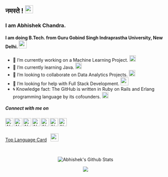 ## नमस्ते ! <img src = "https://www.flaticon.com/svg/static/icons/svg/706/706761.svg" width = 25px/>

### I am Abhishek Chandra. <!--<img src = "https://www.flaticon.com/svg/static/icons/svg/2867/2867369.svg" width = 25px/> -->

#### I am doing B.Tech. from Guru Gobind Singh Indraprastha University, New Delhi. <img src = "https://www.flaticon.com/svg/static/icons/svg/2883/2883767.svg" width = 25px/>

 - 🔭 I’m currently working on a Machine Learning Project. <img src = "https://www.flaticon.com/svg/static/icons/svg/2867/2867352.svg" width = 20px/>
 - 🌱 I’m currently learning Java. <img src = "https://www.flaticon.com/svg/static/icons/svg/152/152760.svg" width=20px/>
 - :bell: I’m looking to collaborate on Data Analytics Projects. <img src = "https://www.flaticon.com/svg/static/icons/svg/38/38795.svg" width = 20px/>
 - :runner: I’m looking for help with Full Stack Development. <img src = "https://www.flaticon.com/svg/static/icons/svg/2721/2721266.svg" width = 25px/>
 - :cyclone: Knowledge fact: The GitHub is written in Ruby on Rails and Erlang programming language by its cofounders. <img src = "https://www.flaticon.com/svg/static/icons/svg/973/973033.svg" width = 20px/>

##### Connect with me on

<a href = "https://www.linkedin.com/in/abhishek-chandra-071977114/"/>
 <img src = "https://www.flaticon.com/svg/static/icons/svg/145/145807.svg" width = 25px align = "left" alt="Abhishek's LinkedIn"/>
</a>

<a href="https://mail.google.com/mail/?view=cm&fs=1&to=1ac23456789@gmail.com" target="_blank">
  <img align="left" alt="Abhishek's Gmail" width="25px" target="_blank" src="https://www.flaticon.com/svg/static/icons/svg/732/732200.svg" />
</a>

<a href="https://www.instagram.com/_abhishekchandra/" target="_blank">
  <img align="left" alt="Abhishek's Instagram" width="25px" target="_blank" src="https://www.flaticon.com/svg/static/icons/svg/174/174855.svg" />
</a>

<a href="https://twitter.com/abhishek2522000">
  <img align="left" alt="Abhishek Chandra | Twitter" width="25px" src="https://www.flaticon.com/svg/static/icons/svg/733/733579.svg" />
</a>


<a href="https://github.com/abhishekchandra2522k" target="_blank">
  <img align="left" alt="Abhishek's GitHub" width="25px" src="https://www.flaticon.com/svg/static/icons/svg/733/733553.svg" />
</a>


<a href="https://www.hackerearth.com/@1ac23456789" target="_blank">
  <img align="left" alt="Abhishek's HackerEarth" width="25px" target="_blank" src="https://cdn.jsdelivr.net/npm/simple-icons@3.8.0/icons/hackerearth.svg" />
</a>

<a href="https://www.hackerrank.com/Abhishek_Coder" target="_blank">
  <img align="left" alt="Abhishek's HackerRank" width="25px" target="_blank" src="https://cdn.jsdelivr.net/npm/simple-icons@3.8.0/icons/hackerrank.svg" />
</a>


<br>
<br>
<p>
<a href = "https://github.com/abhishekchandra2522k/abhishekchandra2522k/blob/master/Top_Langs.md"> Top Language Card</a>
&nbsp; <img src = "https://www.flaticon.com/svg/static/icons/svg/2282/2282594.svg" width = 25px/>
</p>

<br/>

<p align = "center">
<img alt="Abhishek's Github Stats" src = "https://github-readme-stats.vercel.app/api?username=abhishekchandra2522k&show_icons=true&theme=solarized-light" align = "center"/>
</p>



<p align = "center">
<img src = "https://github-readme-stats.vercel.app/api/wakatime?username=abhishekchandra&layout=compact&theme=solarized-light"/>
</p>
